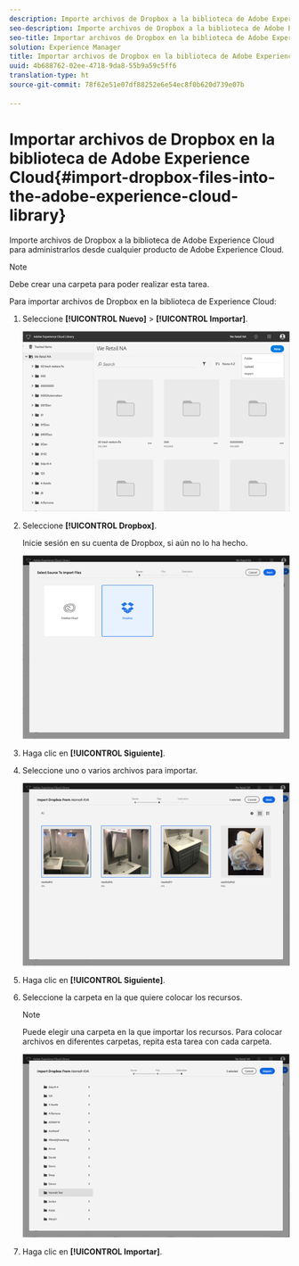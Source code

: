 ```yaml
---
description: Importe archivos de Dropbox a la biblioteca de Adobe Experience Cloud para administrarlos desde cualquier producto de Adobe Experience Cloud.
seo-description: Importe archivos de Dropbox a la biblioteca de Adobe Experience Cloud para administrarlos desde cualquier producto de Adobe Experience Cloud.
seo-title: Importar archivos de Dropbox en la biblioteca de Adobe Experience Cloud
solution: Experience Manager
title: Importar archivos de Dropbox en la biblioteca de Adobe Experience Cloud
uuid: 4b688762-02ee-4718-9da8-55b9a59c5ff6
translation-type: ht
source-git-commit: 78f62e51e07df88252e6e54ec8f0b620d739e07b

---
```



# Importar archivos de Dropbox en la biblioteca de Adobe Experience Cloud{#import-dropbox-files-into-the-adobe-experience-cloud-library}

Importe archivos de Dropbox a la biblioteca de Adobe Experience Cloud para administrarlos desde cualquier producto de Adobe Experience Cloud.

>[!NOTE]
>
>Debe crear una carpeta para poder realizar esta tarea.

Para importar archivos de Dropbox en la biblioteca de Experience Cloud:

1. Seleccione **[!UICONTROL Nuevo]** &gt; **[!UICONTROL Importar]**.

   ![](assets/library_new_folder_upload.png)

1. Seleccione **[!UICONTROL Dropbox]**.

   Inicie sesión en su cuenta de Dropbox, si aún no lo ha hecho.

   ![](assets/library_import_db.png)

1. Haga clic en **[!UICONTROL Siguiente]**.
1. Seleccione uno o varios archivos para importar.

   ![](assets/library_import_db_files_selected.png)

1. Haga clic en **[!UICONTROL Siguiente]**.
1. Seleccione la carpeta en la que quiere colocar los recursos.

   >[!NOTE]
   >
   >Puede elegir una carpeta en la que importar los recursos. Para colocar archivos en diferentes carpetas, repita esta tarea con cada carpeta.

   ![](assets/library_import_db_folder_select.png)

1. Haga clic en **[!UICONTROL Importar]**.

